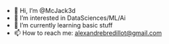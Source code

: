 - 👋 Hi, I’m @McJack3d
- 👀 I’m interested in DataSciences/ML/Ai
- 🌱 I’m currently learning basic stuff
- 📫 How to reach me: alexandrebredillot@gmail.com
